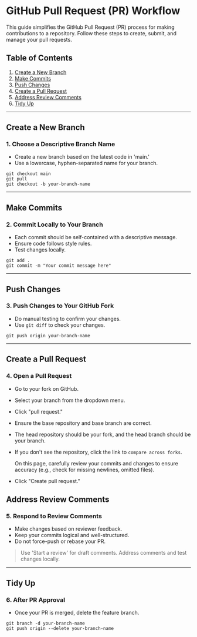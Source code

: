 # GitHub Pull Request (PR) Workflow

This guide simplifies the GitHub Pull Request (PR) process for making contributions to a repository. Follow these steps to create, submit, and manage your pull requests.

## Table of Contents

1. [Create a New Branch](#create-a-new-branch)
2. [Make Commits](#make-commits)
3. [Push Changes](#push-changes)
4. [Create a Pull Request](#create-a-pull-request)
5. [Address Review Comments](#address-review-comments)
6. [Tidy Up](#tidy-up)

---

## Create a New Branch

### 1. Choose a Descriptive Branch Name

- Create a new branch based on the latest code in 'main.'
- Use a lowercase, hyphen-separated name for your branch.

```console
git checkout main
git pull
git checkout -b your-branch-name
```

---

## Make Commits

### 2. Commit Locally to Your Branch

- Each commit should be self-contained with a descriptive message.
- Ensure code follows style rules.
- Test changes locally.

```console
git add .
git commit -m "Your commit message here"
```

---

## Push Changes

### 3. Push Changes to Your GitHub Fork

- Do manual testing to confirm your changes.
- Use `git diff` to check your changes.

```console
git push origin your-branch-name
```

---

## Create a Pull Request

### 4. Open a Pull Request

- Go to your fork on GitHub.
- Select your branch from the dropdown menu.
- Click "pull request."
- Ensure the base repository and base branch are correct.
- The head repository should be your fork, and the head branch should be your branch.
- If you don't see the repository, click the link to `compare across forks`.

  On this page, carefully review your commits and changes to ensure accuracy (e.g., check for missing newlines, omitted files).
- Click "Create pull request."

## Address Review Comments

### 5. Respond to Review Comments

- Make changes based on reviewer feedback.
- Keep your commits logical and well-structured.
- Do not force-push or rebase your PR.

> Use 'Start a review' for draft comments.
> Address comments and test changes locally.

---

## Tidy Up

### 6. After PR Approval

- Once your PR is merged, delete the feature branch.

```console
git branch -d your-branch-name
git push origin --delete your-branch-name
```
